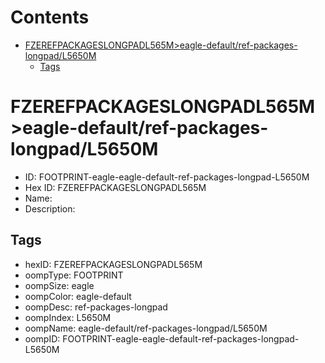 



Contents
========

* [FZEREFPACKAGESLONGPADL565M>eagle-default/ref-packages-longpad/L5650M](#fzerefpackageslongpadl565meagle-defaultref-packages-longpadl5650m)
	* [Tags](#tags)

# FZEREFPACKAGESLONGPADL565M>eagle-default/ref-packages-longpad/L5650M

- ID: FOOTPRINT-eagle-eagle-default-ref-packages-longpad-L5650M
- Hex ID: FZEREFPACKAGESLONGPADL565M
- Name: 
- Description: 

## Tags

- hexID: FZEREFPACKAGESLONGPADL565M
- oompType: FOOTPRINT
- oompSize: eagle
- oompColor: eagle-default
- oompDesc: ref-packages-longpad
- oompIndex: L5650M
- oompName: eagle-default/ref-packages-longpad/L5650M
- oompID: FOOTPRINT-eagle-eagle-default-ref-packages-longpad-L5650M
